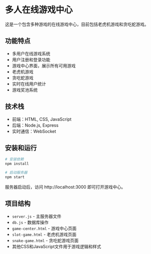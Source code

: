 # 多人在线游戏中心

这是一个包含多种游戏的在线游戏中心，目前包括老虎机游戏和贪吃蛇游戏。

## 功能特点

- 多用户在线游戏系统
- 用户注册和登录功能
- 游戏中心界面，展示所有可用游戏
- 老虎机游戏
- 贪吃蛇游戏
- 实时在线用户统计
- 游戏奖池系统

## 技术栈

- 前端：HTML, CSS, JavaScript
- 后端：Node.js, Express
- 实时通信：WebSocket

## 安装和运行

```bash
# 安装依赖
npm install

# 启动服务器
npm start
```

服务器启动后，访问 http://localhost:3000 即可打开游戏中心。

## 项目结构

- `server.js` - 主服务器文件
- `db.js` - 数据库操作
- `game-center.html` - 游戏中心页面
- `slot-game.html` - 老虎机游戏页面
- `snake-game.html` - 贪吃蛇游戏页面
- 其他CSS和JavaScript文件用于游戏逻辑和样式